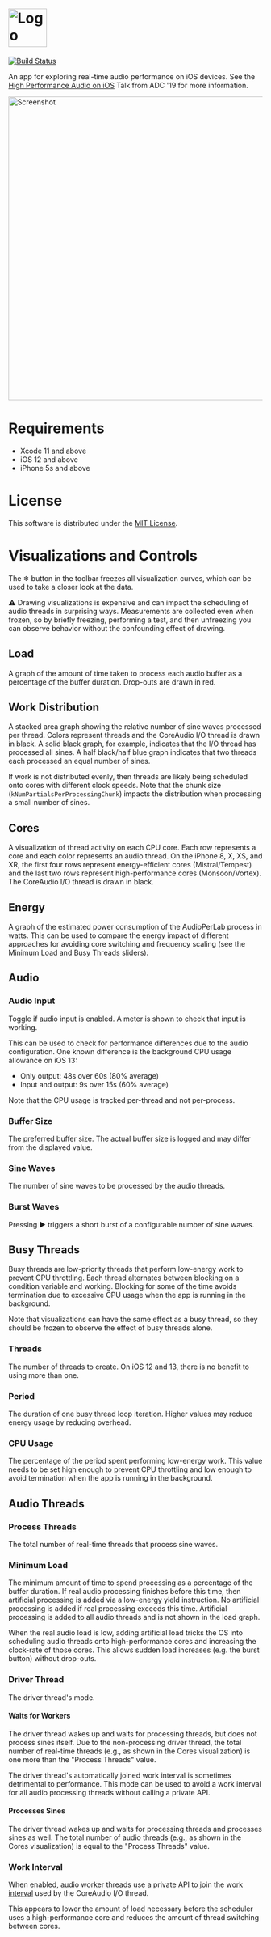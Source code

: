 # <img src="Logo.svg" alt="Logo" height="76">

[![Build Status](https://travis-ci.com/Ableton/AudioPerfLab.svg?branch=master)](https://travis-ci.com/Ableton/AudioPerfLab)

An app for exploring real-time audio performance on iOS devices. See the [High Performance Audio on iOS](https://youtu.be/ywrLAv5WNq4) Talk from ADC '19 for more information.

<img src="Screenshot.png" alt="Screenshot" height="600">

# Requirements

* Xcode 11 and above
* iOS 12 and above
* iPhone 5s and above

# License

This software is distributed under the [MIT License](./LICENSE).

# Visualizations and Controls

The ❄&#xFE0E; button in the toolbar freezes all visualization curves, which can be used to take a closer look at the data.

⚠️ Drawing visualizations is expensive and can impact the scheduling of audio threads in surprising ways. Measurements are collected even when frozen, so by briefly freezing, performing a test, and then unfreezing you can observe behavior without the confounding effect of drawing.

## Load

A graph of the amount of time taken to process each audio buffer as a percentage of the buffer duration. Drop-outs are drawn in red.

## Work Distribution

A stacked area graph showing the relative number of sine waves processed per thread. Colors represent threads and the CoreAudio I/O thread is drawn in black. A solid black graph, for example, indicates that the I/O thread has processed all sines. A half black/half blue graph indicates that two threads each processed an equal number of sines.

If work is not distributed evenly, then threads are likely being scheduled onto cores with different clock speeds. Note that the chunk size (`kNumPartialsPerProcessingChunk`) impacts the distribution when processing a small number of sines.

## Cores

A visualization of thread activity on each CPU core. Each row represents a core and each color represents an audio thread. On the iPhone 8, X, XS, and XR, the first four rows represent energy-efficient cores (Mistral/Tempest) and the last two rows represent high-performance cores (Monsoon/Vortex). The CoreAudio I/O thread is drawn in black.

## Energy

A graph of the estimated power consumption of the AudioPerLab process in watts. This can be used to compare the energy impact of different approaches for avoiding core switching and frequency scaling (see the Minimum Load and Busy Threads sliders).

## Audio

### Audio Input

Toggle if audio input is enabled. A meter is shown to check that input is working.

This can be used to check for performance differences due to the audio configuration. One known difference is the background CPU usage allowance on iOS 13:

* Only output: 48s over 60s (80% average)
* Input and output: 9s over 15s (60% average)

Note that the CPU usage is tracked per-thread and not per-process.

### Buffer Size

The preferred buffer size. The actual buffer size is logged and may differ from the displayed value.

### Sine Waves

The number of sine waves to be processed by the audio threads.

### Burst Waves

Pressing ▶ triggers a short burst of a configurable number of sine waves.

## Busy Threads

Busy threads are low-priority threads that perform low-energy work to prevent CPU throttling. Each thread alternates between blocking on a condition variable and working. Blocking for some of the time avoids termination due to excessive CPU usage when the app is running in the background.

Note that visualizations can have the same effect as a busy thread, so they should be frozen to observe the effect of busy threads alone.

### Threads

The number of threads to create. On iOS 12 and 13, there is no benefit to using more than one.

### Period

The duration of one busy thread loop iteration. Higher values may reduce energy usage by reducing overhead.

### CPU Usage

The percentage of the period spent performing low-energy work. This value needs to be set high enough to prevent CPU throttling and low enough to avoid termination when the app is running in the background.

## Audio Threads

### Process Threads

The total number of real-time threads that process sine waves.

### Minimum Load

The minimum amount of time to spend processing as a percentage of the buffer duration. If real audio processing finishes before this time, then artificial processing is added via a low-energy yield instruction. No artificial processing is added if real processing exceeds this time. Artificial processing is added to all audio threads and is not shown in the load graph.

When the real audio load is low, adding artificial load tricks the OS into scheduling audio threads onto high-performance cores and increasing the clock-rate of those cores. This allows sudden load increases (e.g. the burst button) without drop-outs.

### Driver Thread

The driver thread's mode.

#### Waits for Workers

The driver thread wakes up and waits for processing threads, but does not process sines itself. Due to the non-processing driver thread, the total number of real-time threads (e.g., as shown in the Cores visualization) is one more than the "Process Threads" value.

The driver thread's automatically joined work interval is sometimes detrimental to performance. This mode can be used to avoid a work interval for all audio processing threads without calling a private API.

#### Processes Sines

The driver thread wakes up and waits for processing threads and processes sines as well. The total number of audio threads (e.g., as shown in the Cores visualization) is equal to the "Process Threads" value.

### Work Interval

When enabled, audio worker threads use a private API to join the [work interval](https://github.com/apple/darwin-xnu/blob/master/bsd/sys/work_interval.h) used by the CoreAudio I/O thread.

This appears to lower the amount of load necessary before the scheduler uses a high-performance core and reduces the amount of thread switching between cores.
